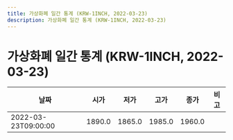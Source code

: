 ```yaml
---
title: 가상화폐 일간 통계 (KRW-1INCH, 2022-03-23)
description: 가상화폐 일간 통계 (KRW-1INCH, 2022-03-23)
---
```


가상화폐 일간 통계 (KRW-1INCH, 2022-03-23)
===

|날짜|시가|저가|고가|종가|비고|
|--|--|--|--|--|--|
|2022-03-23T09:00:00|1890.0|1865.0|1985.0|1960.0|    |
